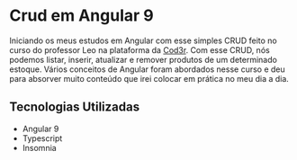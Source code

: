 <h1> Crud em Angular 9 </h1>

<p> Iniciando os meus estudos em Angular com esse simples CRUD feito no curso do professor Leo na plataforma da <a href="https://www.cod3r.com.br/">Cod3r</a>. Com esse CRUD, nós podemos listar, inserir, atualizar e remover produtos de um determinado estoque. Vários conceitos de Angular foram abordados nesse curso e deu para absorver muito conteúdo que irei colocar em prática no meu dia a dia.</p>

<h2> Tecnologias Utilizadas </h2>
<ul>
  <li>Angular 9</li>
  <li>Typescript</li>
  <li>Insomnia</li>
</ul>
